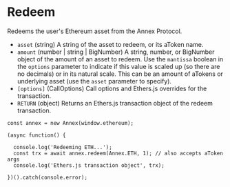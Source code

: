 # Redeem

Redeems the user's Ethereum asset from the Annex Protocol.

* `asset` \(string\) A string of the asset to redeem, or its aToken name.
* `amount` \(number \| string \| BigNumber\) A string, number, or BigNumber object of the amount of an asset to redeem. Use the `mantissa` boolean in the `options` parameter to indicate if this value is scaled up \(so there are no decimals\) or in its natural scale. This can be an amount of aTokens or underlying asset \(use the `asset` parameter to specify\).
* `[options]` \(CallOptions\) Call options and Ethers.js overrides for the transaction.
* `RETURN` \(object\) Returns an Ethers.js transaction object of the redeem transaction.

```text
const annex = new Annex(window.ethereum);

(async function() {

  console.log('Redeeming ETH...');
  const trx = await annex.redeem(Annex.ETH, 1); // also accepts aToken args
  console.log('Ethers.js transaction object', trx);

})().catch(console.error);
```

